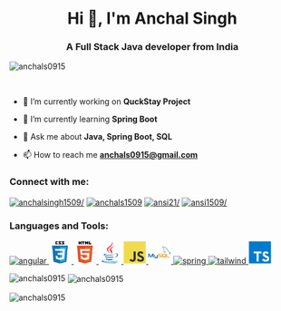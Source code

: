 <h1 align="center">Hi 👋, I'm Anchal Singh</h1>
<h3 align="center">A Full Stack Java developer from India</h3>

<p align="left"> <img src="https://komarev.com/ghpvc/?username=anchals0915&label=Profile%20views&color=0e75b6&style=flat" alt="anchals0915" /> </p>

<p align="left"> <a href="https://twitter.com/" target="blank"><img src="https://img.shields.io/twitter/follow/?logo=twitter&style=for-the-badge" alt="" /></a> </p>

- 🔭 I’m currently working on **QuckStay Project**

- 🌱 I’m currently learning **Spring Boot**

- 💬 Ask me about **Java, Spring Boot, SQL**

- 📫 How to reach me **anchals0915@gmail.com**

<h3 align="left">Connect with me:</h3>
<p align="left">
<a href="https://linkedin.com/in/anchalsingh1509/" target="blank"><img align="center" src="https://raw.githubusercontent.com/rahuldkjain/github-profile-readme-generator/master/src/images/icons/Social/linked-in-alt.svg" alt="anchalsingh1509/" height="30" width="40" /></a>
<a href="https://www.hackerrank.com/anchals1509" target="blank"><img align="center" src="https://raw.githubusercontent.com/rahuldkjain/github-profile-readme-generator/master/src/images/icons/Social/hackerrank.svg" alt="anchals1509" height="30" width="40" /></a>
<a href="https://www.leetcode.com/ansi21/" target="blank"><img align="center" src="https://raw.githubusercontent.com/rahuldkjain/github-profile-readme-generator/master/src/images/icons/Social/leet-code.svg" alt="ansi21/" height="30" width="40" /></a>
<a href="https://auth.geeksforgeeks.org/user/ansi1509/" target="blank"><img align="center" src="https://raw.githubusercontent.com/rahuldkjain/github-profile-readme-generator/master/src/images/icons/Social/geeks-for-geeks.svg" alt="ansi1509/" height="30" width="40" /></a>
</p>

<h3 align="left">Languages and Tools:</h3>
<p align="left"> <a href="https://angular.io" target="_blank" rel="noreferrer"> <img src="https://angular.io/assets/images/logos/angular/angular.svg" alt="angular" width="40" height="40"/> </a> <a href="https://www.w3schools.com/css/" target="_blank" rel="noreferrer"> <img src="https://raw.githubusercontent.com/devicons/devicon/master/icons/css3/css3-original-wordmark.svg" alt="css3" width="40" height="40"/> </a> <a href="https://www.w3.org/html/" target="_blank" rel="noreferrer"> <img src="https://raw.githubusercontent.com/devicons/devicon/master/icons/html5/html5-original-wordmark.svg" alt="html5" width="40" height="40"/> </a> <a href="https://www.java.com" target="_blank" rel="noreferrer"> <img src="https://raw.githubusercontent.com/devicons/devicon/master/icons/java/java-original.svg" alt="java" width="40" height="40"/> </a> <a href="https://developer.mozilla.org/en-US/docs/Web/JavaScript" target="_blank" rel="noreferrer"> <img src="https://raw.githubusercontent.com/devicons/devicon/master/icons/javascript/javascript-original.svg" alt="javascript" width="40" height="40"/> </a> <a href="https://www.mysql.com/" target="_blank" rel="noreferrer"> <img src="https://raw.githubusercontent.com/devicons/devicon/master/icons/mysql/mysql-original-wordmark.svg" alt="mysql" width="40" height="40"/> </a> <a href="https://spring.io/" target="_blank" rel="noreferrer"> <img src="https://www.vectorlogo.zone/logos/springio/springio-icon.svg" alt="spring" width="40" height="40"/> </a> <a href="https://tailwindcss.com/" target="_blank" rel="noreferrer"> <img src="https://www.vectorlogo.zone/logos/tailwindcss/tailwindcss-icon.svg" alt="tailwind" width="40" height="40"/> </a> <a href="https://www.typescriptlang.org/" target="_blank" rel="noreferrer"> <img src="https://raw.githubusercontent.com/devicons/devicon/master/icons/typescript/typescript-original.svg" alt="typescript" width="40" height="40"/> </a> </p>

<p><img align="left" src="https://github-readme-stats.vercel.app/api/top-langs?username=anchals0915&show_icons=true&locale=en&layout=compact" alt="anchals0915" /></p>

<p>&nbsp;<img align="center" src="https://github-readme-stats.vercel.app/api?username=anchals0915&show_icons=true&locale=en" alt="anchals0915" /></p>

<p><img align="center" src="https://github-readme-streak-stats.herokuapp.com/?user=anchals0915&" alt="anchals0915" /></p>
